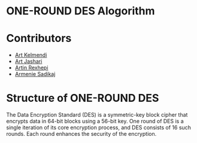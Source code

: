  #  ONE-ROUND DES Alogorithm

 
# Contributors
- [Art Kelmendi](<https://github.com/artkelmendi>)
- [Art Jashari](<https://github.com/Art-Jashari>)
- [Artin Rexhepi](<https://github.com/artin-rexhepi>)
- [Armenie Sadikaj](<https://github.com/armeniasadikaj>)

# Structure of ONE-ROUND DES
The Data Encryption Standard (DES) is a symmetric-key block cipher that encrypts data in 64-bit blocks using a 56-bit key. 
One round of DES is a single iteration of its core encryption process, and DES consists of 16 such rounds. Each round enhances the security of the encryption.
